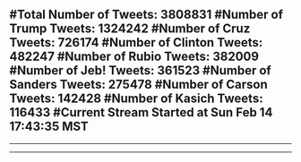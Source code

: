 #Total Number of Tweets: 3808831 
#Number of Trump Tweets: 1324242
#Number of Cruz Tweets: 726174
#Number of Clinton Tweets: 482247
#Number of Rubio Tweets: 382009
#Number of Jeb! Tweets: 361523
#Number of Sanders Tweets: 275478
#Number of Carson Tweets: 142428
#Number of Kasich Tweets: 116433
#Current Stream Started at Sun Feb 14 17:43:35 MST
---
---
---
